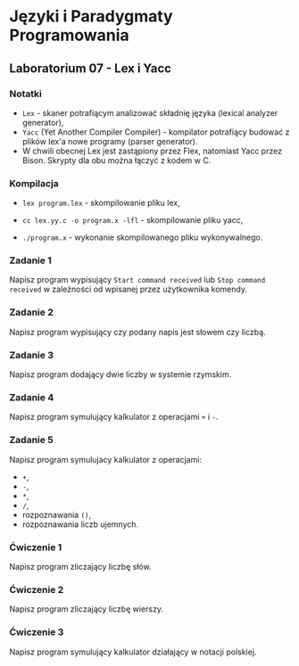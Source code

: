 # Języki i Paradygmaty Programowania

## Laboratorium 07 - Lex i Yacc

### Notatki

- ```Lex``` - skaner potrafiącym analizować składnię języka (lexical analyzer generator),
- ```Yacc``` (Yet Another Compiler Compiler) - kompilator potrafiący budować z plików lex'a nowe
programy (parser generator).
- W chwili obecnej Lex jest zastąpiony przez Flex, natomiast Yacc przez Bison. Skrypty dla obu można łączyć z kodem w C.

### Kompilacja

- ```lex program.lex``` - skompilowanie pliku lex,

- ```cc lex.yy.c -o program.x -lfl``` - skompilowanie pliku yacc,

- ```./program.x``` - wykonanie skompilowanego pliku wykonywalnego.

### Zadanie 1

Napisz program wypisujący ```Start command received``` lub ```Stop command received``` w zależności od wpisanej przez użytkownika komendy.

### Zadanie 2

Napisz program wypisujący czy podany napis jest słowem czy liczbą.

### Zadanie 3

Napisz program dodający dwie liczby w systemie rzymskim.

### Zadanie 4

Napisz program symulujący kalkulator z operacjami ```+``` i ```-```.

### Zadanie 5

Napisz program symulujacy kalkulator z operacjami:

- ```+```,
- ```-```,
- ```*```,
- ```/```,
- rozpoznawania ```()```,
- rozpoznawania liczb ujemnych.

### Ćwiczenie 1

Napisz program zliczający liczbę słów.

### Ćwiczenie 2

Napisz program zliczający liczbę wierszy.

### Ćwiczenie 3

Napisz program symulujący kalkulator działający w notacji polskiej.
